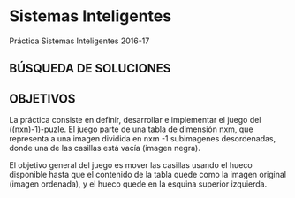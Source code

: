 # Sistemas Inteligentes
Práctica Sistemas Inteligentes 2016-17

BÚSQUEDA DE SOLUCIONES
----------------------

OBJETIVOS
---------

La práctica consiste en definir, desarrollar e implementar el juego del ((nxn)-1)-puzle. El juego parte de una tabla de dimensión nxm, que representa a una imagen dividida en nxm -1 subimagenes desordenadas, donde una de las casillas está  vacía (imagen negra).

El objetivo general del juego es mover las casillas usando el hueco disponible hasta que el contenido de la tabla quede como la imagen original (imagen ordenada), y el hueco quede en la esquina superior izquierda.
